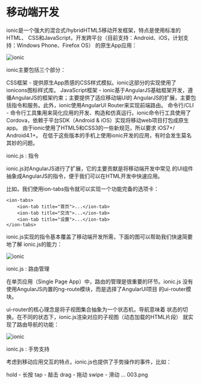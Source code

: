# 移动端开发
ionic是一个强大的混合式/hybridHTML5移动开发框架，特点是使用标准的HTML、 CSS和JavaScript，开发跨平台（目前支持：Android、iOS，计划支持：Windows Phone、Firefox OS） 的原生App应用：

![ionic](http://r.ionichina.com/Fn6efI862y-kPGkpAUnaQddKDGKo)

ionic主要包括三个部分：

CSS框架 - 提供原生App质感的CSS样式模拟。ionic这部分的实现使用了ionicons图标样式库。
JavaScript框架 - ionic基于AngularJS基础框架开发，遵循AngularJS的框架约束；主要提供了适应移动端UI的 AngularJS的扩展，主要包括指令和服务。此外，ionic使用AngularUI Router来实现前端路由。
命令行/CLI - 命令行工具集用来简化应用的开发、构造和仿真运行。ionic命令行工具使用了 Cordova，依赖于平台SDK（Android & iOS）实现将移动web项目打包成原生app。
由于ionic使用了HTML5和CSS3的一些新规范，所以要求 iOS7+/ Android4.1+。 在低于这些版本的手机上使用ionic开发的应用，有时会发生莫名其妙的问题。

ionic.js : 指令

ionic.js对AngularJS进行了扩展，它的主要贡献是将移动端开发中常见 的UI组件抽象成AngularJS的指令，便于我们可以在HTML开发中快速应用。

比如，我们使用ion-tabs指令就可以实现一个功能完备的选项卡：

    <ion-tabs>
        <ion-tab title="首页">...</ion-tab>
        <ion-tab title="交流">...</ion-tab>
        <ion-tab title="设置">...</ion-tab>
    </ion-tabs>
ionic.js实现的指令基本覆盖了移动端开发所需，下面的图可以帮助我们快速简要地了解 ionic.js的能力：

![ionic](http://r.ionichina.com/FvBSWobcmO8-vOlcJcg847WhF3b8)


ionic.js : 路由管理

在单页应用（Single Page App）中，路由的管理是很重要的环节。ionic.js 没有使用AngularJS内置的ng-route模块，而是选择了AngularUI项目 的ui-router模块。

ui-router的核心理念是将子视图集合抽象为一个状态机，导航意味着 状态的切换。在不同的状态下，ionic.js渲染对应的子视图（动态加载的HTML片段） 就实现了路由导航的功能：

![ionic](http://r.ionichina.com/FpW5o8kIAsN4mUaKKO7tlshb6QNa)


ionic.js : 手势支持

考虑到移动应用交互的特点，ionic.js也提供了手势操作的事件，比如：

hold - 长按
tap - 敲击
drag - 拖动
swipe - 滑动
…
003.png